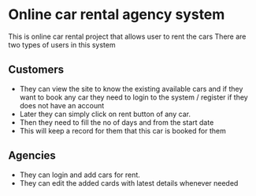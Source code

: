 # Online car rental agency system

This is online car rental project that allows user to rent the cars
There are two types of users in this system

## Customers 
- They can view the site to know the existing available cars and if they want to book any car they need to login to the system /  register if they does not have an account
- Later they can simply click on rent button of any car.
- Then they need to fill the no of days and from the start date
- This will keep a record for them that this car is booked for them

## Agencies
- They can login and add cars for rent.
- They can edit the added cards with latest details whenever needed
